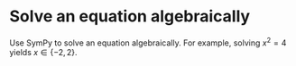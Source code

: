 # Solve an equation algebraically

Use SymPy to solve an equation algebraically. For example, solving $x^2 = 4$ yields $x \in \{-2,2\}$.



